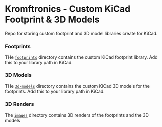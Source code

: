 # Kromftronics - Custom KiCad Footprint & 3D Models

Repo for storing custom footprint and 3D model libraries create for KiCad.

### Footprints
THe [`footprints`](./footprints) directory contains the custom KiCad footprint library.
Add this to your library path in KiCad.

### 3D Models
THe [`3d-models`](./3d-models) directory contains the custom KiCad 3D models for the footprints.
Add this to your library path in KiCad.

### 3D Renders
The [`images`](./images) directory contains 3D renders of the footprints and the 3D models

